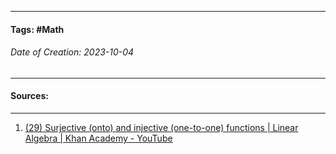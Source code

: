 __________________________________________________________________________
#### **Tags:** #Math 
###### *Date of Creation: 2023-10-04*
__________________________________________________________________________


#### Sources:
__________________________________________________________________________
1. [(29) Surjective (onto) and injective (one-to-one) functions | Linear Algebra | Khan Academy - YouTube](https://www.youtube.com/watch?v=xKNX8BUWR0g&ab_channel=KhanAcademy)